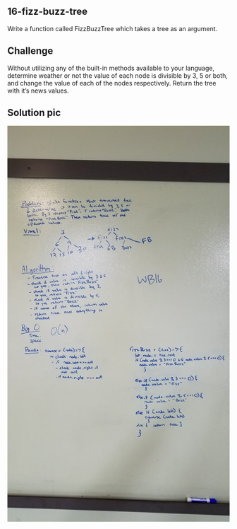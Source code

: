 ## 16-fizz-buzz-tree
Write a function called FizzBuzzTree which takes a tree as an argument.

## Challenge
Without utilizing any of the built-in methods available to your language, determine weather or not the value of each node is divisible by 3, 5 or both, and change the value of each of the nodes respectively. Return the tree with it’s news values.


## Solution pic
![whiteboard](./fizz-buzz-tree.jpg)